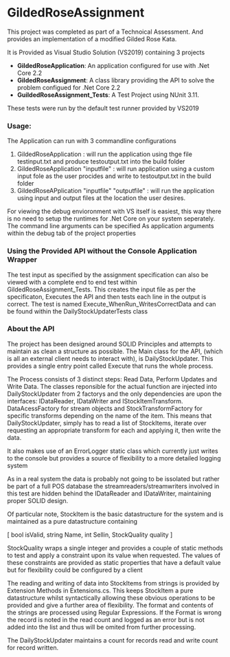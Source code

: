 # GildedRoseAssignment

This project was completed as part of a Technoical Assessment. And provides an implementation of a modified Gilded Rose Kata.

It is Provided as Visual Studio Solution (VS2019) containing 3 projects

* **GildedRoseApplication**: An application configured for use with .Net Core 2.2
* **GildedRoseAssignment**: A class library providing the API to solve the problem configued for .Net Core 2.2
* **GuildedRoseAssignment_Tests**: A Test Project using NUnit 3.11. 

These tests were run by the default test runner provided by VS2019

### Usage:

The Application can run with 3 commandline configurations

1) GildedRoseApplication : will run the application using thge file testinput.txt and produce testoutput.txt into the build folder
2) GildedRoseApplication "inputfile" : will run application using a custom input fole as the user procides and write to testoutput.txt in the build folder
3) GildedRoseAPplication "inputfile" "outputfile" : will run the application using input and output files at the location the user desires.

For viewing the debug envioronment with VS itself is easiest, this way there is no need to setup the runtimes for .Net Core on your system 
seperately. The command line arguments can be specified As application arguments within the debug tab of the project properties

### Using the Provided API without the Console Application Wrapper 

The test input as specified by the assignment specification can also be viewed with a complete end to end test within GildedRoseAssignment_Tests. This creates the 
input file as per the specificaton, Executes the API and then tests each line in the output is correct.  The test is named Execute_WhenRun_WritesCorrectData and can 
be found within the DailyStockUpdaterTests class

### About the API

The project has been designed around SOLID Principles and attempts to maintain as clean a structure as possible. The Main class for the  API, (which is all an 
external client needs to interact with), is DailyStockUpdater. This provides a single entry point called Execute that runs the whole process. 

The Process consists of 3 distinct steps: Read Data, Perform Updates and Write Data. The classes reponsible for the actual function are injected into
DailyStockUpdater from 2 factorys and the only dependencies are upon the interfaces: IDataReader, IDataWriter and IStockItemTransform. 
DataAcessFactory for stream objects and StockTransformFactory for specific transforms depending on the name of the item. This means that 
DailyStockUpdater, simply has to read a list of StockItems, iterate over requesting an appropriate transform for each and applying it, then
write the data. 

It also makes use of an ErrorLogger static class which currently just writes to the console but provides a source of flexibility to a more
detailed logging system 

As in a real system the data is probably not going to be issolated but rather be part of a full POS database the streamreaders/streamwriters 
involved in this test are hidden behind the IDataReader and IDataWriter, maintaining proper SOLID design.

Of particular note, StockItem is the basic datastructure for the system and is maintained as a pure datastructure containing 

  [
    bool isValid, 
    string Name,
    int Sellin,
    StockQuality quality
  ]

StockQuality wraps a single integer and provides a couple of static methods to test and apply a constraint upon its value when requested.
The values of these constraints are provided as static properties that have a default value but for flexibility could be configured by a client

The reading and writing of data into StockItems from strings is provided by Extension Methods in Extensions.cs. This keeps StockItem a pure datastructure whilst 
syntactically allowing these obvious operations to be provided and give a further area of flexibility. The format and contents of the strings are processed using 
Regular Expressions. If the Format is wrong the record is noted in the read count and logged as an error but is not added into the list and thus will be omited from 
further processing.   

The DailyStockUpdater maintains a count for records read and write count for record written. 


